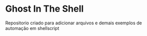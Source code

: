 # Ghost In The Shell

Repositorio criado para adicionar arquivos e demais exemplos de automação em shellscript
